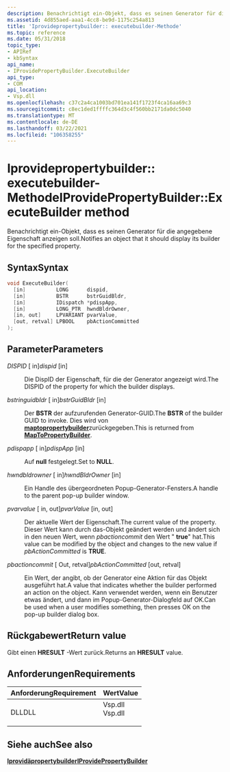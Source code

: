 ```yaml
---
description: Benachrichtigt ein-Objekt, dass es seinen Generator für die angegebene Eigenschaft anzeigen soll.
ms.assetid: 4d855aed-aaa1-4cc8-be9d-1175c254a813
title: 'Iprovidepropertybuilder:: executebuilder-Methode'
ms.topic: reference
ms.date: 05/31/2018
topic_type:
- APIRef
- kbSyntax
api_name:
- IProvidePropertyBuilder.ExecuteBuilder
api_type:
- COM
api_location:
- Vsp.dll
ms.openlocfilehash: c37c2a4ca1003bd701ea141f1723f4ca16aa69c3
ms.sourcegitcommit: c8ec1ded1ffffc364d3c4f560bb2171da0dc5040
ms.translationtype: MT
ms.contentlocale: de-DE
ms.lasthandoff: 03/22/2021
ms.locfileid: "106358255"
---
```

# <a name="iprovidepropertybuilderexecutebuilder-method"></a><span data-ttu-id="5fdd8-103">Iprovidepropertybuilder:: executebuilder-Methode</span><span class="sxs-lookup"><span data-stu-id="5fdd8-103">IProvidePropertyBuilder::ExecuteBuilder method</span></span>

<span data-ttu-id="5fdd8-104">Benachrichtigt ein-Objekt, dass es seinen Generator für die angegebene Eigenschaft anzeigen soll.</span><span class="sxs-lookup"><span data-stu-id="5fdd8-104">Notifies an object that it should display its builder for the specified property.</span></span>

## <a name="syntax"></a><span data-ttu-id="5fdd8-105">Syntax</span><span class="sxs-lookup"><span data-stu-id="5fdd8-105">Syntax</span></span>


```C++
void ExecuteBuilder(
  [in]          LONG      dispid,
  [in]          BSTR      bstrGuidBldr,
  [in]          IDispatch *pdispApp,
  [in]          LONG_PTR  hwndBldrOwner,
  [in, out]     LPVARIANT pvarValue,
  [out, retval] LPBOOL    pbActionCommitted
);
```



## <a name="parameters"></a><span data-ttu-id="5fdd8-106">Parameter</span><span class="sxs-lookup"><span data-stu-id="5fdd8-106">Parameters</span></span>

<dl> <dt>

<span data-ttu-id="5fdd8-107">*DISPID* \[ in\]</span><span class="sxs-lookup"><span data-stu-id="5fdd8-107">*dispid* \[in\]</span></span>
</dt> <dd>

<span data-ttu-id="5fdd8-108">Die DispID der Eigenschaft, für die der Generator angezeigt wird.</span><span class="sxs-lookup"><span data-stu-id="5fdd8-108">The DISPID of the property for which the builder displays.</span></span>

</dd> <dt>

<span data-ttu-id="5fdd8-109">*bstringuidbldr* \[ in\]</span><span class="sxs-lookup"><span data-stu-id="5fdd8-109">*bstrGuidBldr* \[in\]</span></span>
</dt> <dd>

<span data-ttu-id="5fdd8-110">Der **BSTR** der aufzurufenden Generator-GUID.</span><span class="sxs-lookup"><span data-stu-id="5fdd8-110">The **BSTR** of the builder GUID to invoke.</span></span> <span data-ttu-id="5fdd8-111">Dies wird von [**maptopropertybuilder**](iprovidepropertybuilder-mappropertytobuilder.md)zurückgegeben.</span><span class="sxs-lookup"><span data-stu-id="5fdd8-111">This is returned from [**MapToPropertyBuilder**](iprovidepropertybuilder-mappropertytobuilder.md).</span></span>

</dd> <dt>

<span data-ttu-id="5fdd8-112">*pdispapp* \[ in\]</span><span class="sxs-lookup"><span data-stu-id="5fdd8-112">*pdispApp* \[in\]</span></span>
</dt> <dd>

<span data-ttu-id="5fdd8-113">Auf **null** festgelegt.</span><span class="sxs-lookup"><span data-stu-id="5fdd8-113">Set to **NULL**.</span></span>

</dd> <dt>

<span data-ttu-id="5fdd8-114">*hwndbldrowner* \[ in\]</span><span class="sxs-lookup"><span data-stu-id="5fdd8-114">*hwndBldrOwner* \[in\]</span></span>
</dt> <dd>

<span data-ttu-id="5fdd8-115">Ein Handle des übergeordneten Popup-Generator-Fensters.</span><span class="sxs-lookup"><span data-stu-id="5fdd8-115">A handle to the parent pop-up builder window.</span></span>

</dd> <dt>

<span data-ttu-id="5fdd8-116">*pvarvalue* \[ in, out\]</span><span class="sxs-lookup"><span data-stu-id="5fdd8-116">*pvarValue* \[in, out\]</span></span>
</dt> <dd>

<span data-ttu-id="5fdd8-117">Der aktuelle Wert der Eigenschaft.</span><span class="sxs-lookup"><span data-stu-id="5fdd8-117">The current value of the property.</span></span> <span data-ttu-id="5fdd8-118">Dieser Wert kann durch das-Objekt geändert werden und ändert sich in den neuen Wert, wenn *pbactioncommit* den Wert " **true**" hat.</span><span class="sxs-lookup"><span data-stu-id="5fdd8-118">This value can be modified by the object and changes to the new value if *pbActionCommitted* is **TRUE**.</span></span>

</dd> <dt>

<span data-ttu-id="5fdd8-119">*pbactioncommit* \[ Out, retval\]</span><span class="sxs-lookup"><span data-stu-id="5fdd8-119">*pbActionCommitted* \[out, retval\]</span></span>
</dt> <dd>

<span data-ttu-id="5fdd8-120">Ein Wert, der angibt, ob der Generator eine Aktion für das Objekt ausgeführt hat.</span><span class="sxs-lookup"><span data-stu-id="5fdd8-120">A value that indicates whether the builder performed an action on the object.</span></span> <span data-ttu-id="5fdd8-121">Kann verwendet werden, wenn ein Benutzer etwas ändert, und dann im Popup-Generator-Dialogfeld auf OK.</span><span class="sxs-lookup"><span data-stu-id="5fdd8-121">Can be used when a user modifies something, then presses OK on the pop-up builder dialog box.</span></span>

</dd> </dl>

## <a name="return-value"></a><span data-ttu-id="5fdd8-122">Rückgabewert</span><span class="sxs-lookup"><span data-stu-id="5fdd8-122">Return value</span></span>

<span data-ttu-id="5fdd8-123">Gibt einen **HRESULT** -Wert zurück.</span><span class="sxs-lookup"><span data-stu-id="5fdd8-123">Returns an **HRESULT** value.</span></span>

## <a name="requirements"></a><span data-ttu-id="5fdd8-124">Anforderungen</span><span class="sxs-lookup"><span data-stu-id="5fdd8-124">Requirements</span></span>



| <span data-ttu-id="5fdd8-125">Anforderung</span><span class="sxs-lookup"><span data-stu-id="5fdd8-125">Requirement</span></span> | <span data-ttu-id="5fdd8-126">Wert</span><span class="sxs-lookup"><span data-stu-id="5fdd8-126">Value</span></span> |
|----------------|------------------------------------------------------------------------------------|
| <span data-ttu-id="5fdd8-127">DLL</span><span class="sxs-lookup"><span data-stu-id="5fdd8-127">DLL</span></span><br/> | <dl> <span data-ttu-id="5fdd8-128"><dt>Vsp.dll</dt></span><span class="sxs-lookup"><span data-stu-id="5fdd8-128"><dt>Vsp.dll</dt></span></span> </dl> |



## <a name="see-also"></a><span data-ttu-id="5fdd8-129">Siehe auch</span><span class="sxs-lookup"><span data-stu-id="5fdd8-129">See also</span></span>

<dl> <dt>

[<span data-ttu-id="5fdd8-130">**Iprovidäpropertybuilder**</span><span class="sxs-lookup"><span data-stu-id="5fdd8-130">**IProvidePropertyBuilder**</span></span>](iprovidepropertybuilder.md)
</dt> </dl>

 

 




